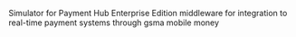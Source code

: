 Simulator for Payment Hub Enterprise Edition middleware for integration to real-time payment systems through gsma mobile money
